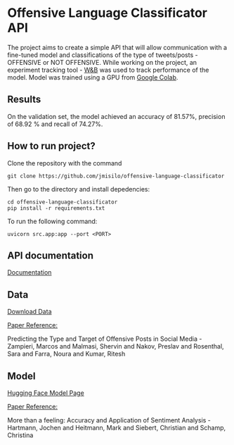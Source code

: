 # Offensive Language Classificator API

The project aims to create a simple API that will allow communication with a fine-tuned model and classifications of the type of tweets/posts - OFFENSIVE or NOT OFFENSIVE. While working on the project, an experiment tracking tool - [W&B](https://wandb.ai/) was used to track performance of the model. Model was trained using a GPU from [Google Colab](https://colab.research.google.com/).

## Results

On the validation set, the model achieved an accuracy of 81.57%, precision of 68.92
% and recall of 74.27%.

## How to run project?

Clone the repository with the command

```
git clone https://github.com/jmisilo/offensive-language-classificator
```

Then go to the directory and install depedencies:

```
cd offensive-language-classificator
pip install -r requirements.txt
```

To run the following command:

```
uvicorn src.app:app --port <PORT>
```

## API documentation

[Documentation]('/docs/api_docs.md')

## Data

[Download Data](https://sites.google.com/site/offensevalsharedtask/olid)

[Paper Reference:](https://aclanthology.org/N19-1144.pdf)

Predicting the Type and Target of Offensive Posts in Social Media - Zampieri, Marcos and Malmasi, Shervin and Nakov, Preslav and Rosenthal, Sara and Farra, Noura and Kumar, Ritesh

## Model

[Hugging Face Model Page](https://huggingface.co/siebert/sentiment-roberta-large-english)

[Paper Reference:](https://www.semanticscholar.org/paper/More-than-a-Feeling%3A-Benchmarks-for-Sentiment-Heitmann-Siebert/bfe8c0617ca61496e224380f896c0990fdbf542d)

More than a feeling: Accuracy and Application of Sentiment Analysis - Hartmann, Jochen and Heitmann, Mark and Siebert, Christian and Schamp, Christina